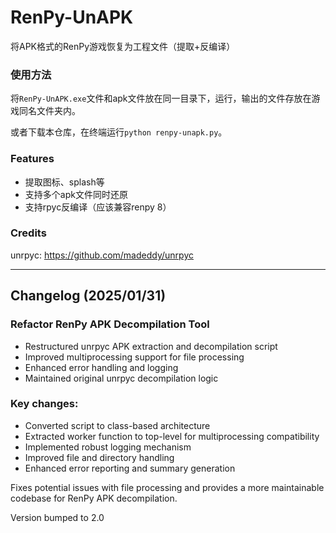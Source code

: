 # RenPy-UnAPK
将APK格式的RenPy游戏恢复为工程文件（提取+反编译）

### 使用方法

将`RenPy-UnAPK.exe`文件和apk文件放在同一目录下，运行，输出的文件存放在游戏同名文件夹内。

或者下载本仓库，在终端运行`python renpy-unapk.py`。

### Features

- 提取图标、splash等
- 支持多个apk文件同时还原
- 支持rpyc反编译（应该兼容renpy 8）

### Credits

unrpyc: https://github.com/madeddy/unrpyc


-------------

## Changelog (2025/01/31)

### Refactor RenPy APK Decompilation Tool

- Restructured unrpyc APK extraction and decompilation script
- Improved multiprocessing support for file processing
- Enhanced error handling and logging
- Maintained original unrpyc decompilation logic

### Key changes:
- Converted script to class-based architecture
- Extracted worker function to top-level for multiprocessing compatibility
- Implemented robust logging mechanism
- Improved file and directory handling
- Enhanced error reporting and summary generation

Fixes potential issues with file processing and provides a more maintainable codebase for RenPy APK decompilation.

Version bumped to 2.0
